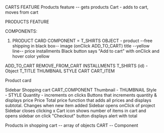 
CARTS FEATURE
Products feature -- gets products
Cart - adds to cart, moves from cart

PRODUCTS FEATURE


COMPONENTS:

1.  PRODUCT CARD COMPONENT = T_SHIRTS
    OBJECT - product
        --free shipping in black box--
        image (onClick ADD_TO_CART)
        title
        --yellow line--
        price
        installments
        Black button says "Add to cart" with onClick and hover color yellow


ADD_TO_CART
REMOVE_FROM_CART
INSTALLMENTS
T_SHIRTS (id) - Object
T_TITLE
THUMBNAIL
STYLE
CART 
CART_ITEM

Product card

Sidebar
    Shopping cart 
        CART_COMPONENT
        Thumbnail - THUMBNAIL
        Style - STYLE
        Quantity - increments on clicks
        Buttons that increments quantity & displays price
        Price
        Total price function that adds all prices and 
        displays subtotal.  Changes when new item added
        Sidebar opens onClick of project 
        Sidebar closes clicking x
        Cart icon shows number of items in cart and opens sidebar on click
        "Checkout" button displays alert with total

Products in shopping cart -- array of objects
CART -- Component